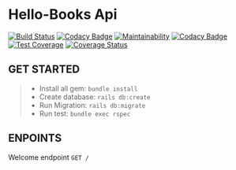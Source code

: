 # Hello-Books Api

[![Build Status](https://travis-ci.com/abayo-luc/hello-books-rb.svg?branch=develop)](https://travis-ci.com/abayo-luc/hello-books-rb) [![Codacy Badge](https://api.codacy.com/project/badge/Grade/40b39a7ea89849a9ac59e286de1629b5)](https://www.codacy.com/manual/luc.bayo/hello-books?utm_source=github.com&utm_medium=referral&utm_content=abayo-luc/hello-books&utm_campaign=Badge_Grade) [![Maintainability](https://api.codeclimate.com/v1/badges/6a6a3e5e3cc0204b0f26/maintainability)](https://codeclimate.com/github/abayo-luc/hello-books-rb/maintainability) [![Codacy Badge](https://api.codacy.com/project/badge/Coverage/40b39a7ea89849a9ac59e286de1629b5)](https://www.codacy.com/manual/luc.bayo/hello-books?utm_source=github.com&utm_medium=referral&utm_content=abayo-luc/hello-books&utm_campaign=Badge_Coverage) [![Test Coverage](https://api.codeclimate.com/v1/badges/6a6a3e5e3cc0204b0f26/test_coverage)](https://codeclimate.com/github/abayo-luc/hello-books-rb/test_coverage) [![Coverage Status](https://coveralls.io/repos/github/abayo-luc/hello-books/badge.svg?branch=develop)](https://coveralls.io/github/abayo-luc/hello-books?branch=develop)

## GET STARTED

> - Install all gem: `bundle install`
> - Create database: `rails db:create`
> - Run Migration: `rails db:migrate`
> - Run test: `bundle exec rspec`

## ENPOINTS

Welcome endpoint `GET /`

